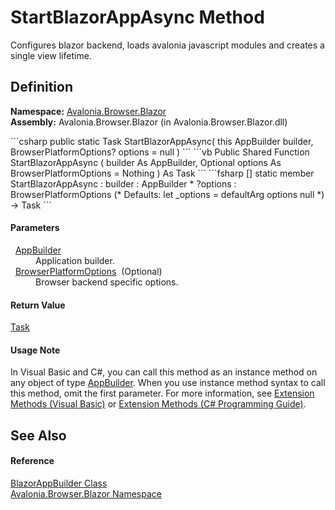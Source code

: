 # StartBlazorAppAsync Method


Configures blazor backend, loads avalonia javascript modules and creates a single view lifetime.



## Definition
**Namespace:** <a href="N_Avalonia_Browser_Blazor">Avalonia.Browser.Blazor</a>  
**Assembly:** Avalonia.Browser.Blazor (in Avalonia.Browser.Blazor.dll)

<Tabs groupId="api-code-preview">
<TabItem value="csharp" label="C#">
```csharp
public static Task StartBlazorAppAsync(
	this AppBuilder builder,
	BrowserPlatformOptions? options = null
)
```
</TabItem>
<TabItem value="vb" label="VB">
```vb
<ExtensionAttribute>
Public Shared Function StartBlazorAppAsync ( 
	builder As AppBuilder,
	Optional options As BrowserPlatformOptions = Nothing
) As Task
```
</TabItem>
<TabItem value="fsharp" label="F#">
```fsharp
[<ExtensionAttribute>]
static member StartBlazorAppAsync : 
        builder : AppBuilder * 
        ?options : BrowserPlatformOptions 
(* Defaults:
        let _options = defaultArg options null
*)
-> Task 
```
</TabItem>
</Tabs>



#### Parameters
<dl><dt>  <a href="T_Avalonia_AppBuilder">AppBuilder</a></dt><dd>Application builder.</dd><dt>  <a href="T_Avalonia_Browser_BrowserPlatformOptions">BrowserPlatformOptions</a>  (Optional)</dt><dd>Browser backend specific options.</dd></dl>

#### Return Value
<a href="https://learn.microsoft.com/dotnet/api/system.threading.tasks.task" target="_blank" rel="noopener noreferrer">Task</a>

#### Usage Note
In Visual Basic and C#, you can call this method as an instance method on any object of type <a href="T_Avalonia_AppBuilder">AppBuilder</a>. When you use instance method syntax to call this method, omit the first parameter. For more information, see <a href="https://docs.microsoft.com/dotnet/visual-basic/programming-guide/language-features/procedures/extension-methods" target="_blank" rel="noopener noreferrer">Extension Methods (Visual Basic)</a> or <a href="https://docs.microsoft.com/dotnet/csharp/programming-guide/classes-and-structs/extension-methods" target="_blank" rel="noopener noreferrer">Extension Methods (C# Programming Guide)</a>.

## See Also


#### Reference
<a href="T_Avalonia_Browser_Blazor_BlazorAppBuilder">BlazorAppBuilder Class</a>  
<a href="N_Avalonia_Browser_Blazor">Avalonia.Browser.Blazor Namespace</a>  

